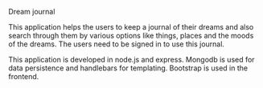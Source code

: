 Dream journal

This application helps the users to keep a journal of their dreams and also search through them by various options like things, places and the moods of the dreams. The users need to be signed in to use this journal.

This application is developed in node.js and express. Mongodb is used for data persistence and handlebars for templating. Bootstrap is used in the frontend.
